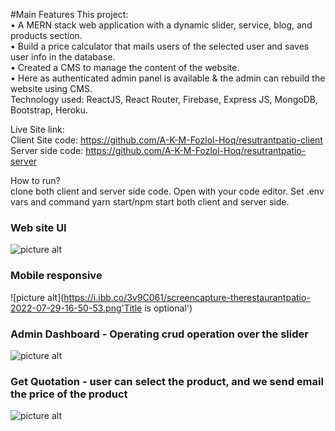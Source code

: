 #Main Features This project:  
• A MERN stack web application with a dynamic slider, service, blog, and products section.  
• Build a price calculator that mails users of the selected user and saves user info in the database.  
• Created a CMS to manage the content of the website.  
• Here as authenticated admin panel is available & the admin can rebuild the website using CMS.  
Technology used: ReactJS, React Router, Firebase, Express JS, MongoDB, Bootstrap, Heroku.

Live Site link:  
Client Site code: https://github.com/A-K-M-Fozlol-Hoq/resutrantpatio-client  
Server side code: https://github.com/A-K-M-Fozlol-Hoq/resutrantpatio-server

How to run?  
clone both client and server side code. Open with your code editor. Set .env vars and command yarn start/npm start both client and server side.

### Web site UI

![picture alt](https://i.ibb.co/k8rF2sn/screencapture-localhost-3000-home-2022-07-29-16-39-52.png 'Title is optional')

### Mobile responsive

![picture alt](https://i.ibb.co/3v9C061/screencapture-therestaurantpatio-2022-07-29-16-50-53.png'Title is optional')

### Admin Dashboard - Operating crud operation over the slider

![picture alt](https://i.ibb.co/sQ67NRw/screencapture-localhost-3000-admin-page-2022-07-29-16-41-30.png 'Title is optional')

### Get Quotation - user can select the product, and we send email the price of the product

![picture alt](https://i.ibb.co/t2C35Rp/screencapture-localhost-3000-calculator-2022-07-29-16-42-40.png 'Title is optional')

